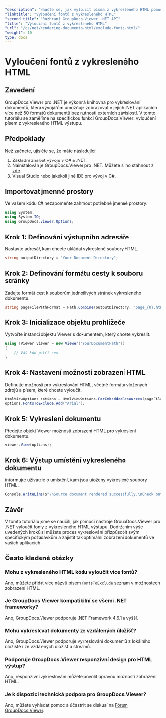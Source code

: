 ```yaml
---
"description": "Naučte se, jak vyloučit písma z vykresleného HTML pomocí GroupDocs.Viewer pro .NET. Pro bezproblémové zobrazení dokumentů postupujte podle tohoto podrobného návodu."
"linktitle": "Vyloučení fontů z vykresleného HTML"
"second_title": "Rozhraní GroupDocs.Viewer .NET API"
"title": "Vyloučení fontů z vykresleného HTML"
"url": "/cs/net/rendering-documents-html/exclude-fonts-html/"
"weight": 10
type: docs
---
```

# Vyloučení fontů z vykresleného HTML

## Zavedení
GroupDocs.Viewer pro .NET je výkonná knihovna pro vykreslování dokumentů, která vývojářům umožňuje zobrazovat v jejich .NET aplikacích více než 50 formátů dokumentů bez nutnosti externích závislostí. V tomto tutoriálu se zaměříme na specifickou funkci GroupDocs.Viewer: vyloučení písem z vykresleného HTML výstupu. 
## Předpoklady
Než začnete, ujistěte se, že máte následující:
1. Základní znalost vývoje v C# a .NET.
2. Nainstalován je GroupDocs.Viewer pro .NET. Můžete si ho stáhnout z [zde](https://releases.groupdocs.com/viewer/net/).
3. Visual Studio nebo jakékoli jiné IDE pro vývoj v C#.

## Importovat jmenné prostory
Ve vašem kódu C# nezapomeňte zahrnout potřebné jmenné prostory:
```csharp
using System;
using System.IO;
using GroupDocs.Viewer.Options;
```

## Krok 1: Definování výstupního adresáře
Nastavte adresář, kam chcete ukládat vykreslené soubory HTML.
```csharp
string outputDirectory = "Your Document Directory";
```
## Krok 2: Definování formátu cesty k souboru stránky
Zadejte formát cest k souborům jednotlivých stránek vykresleného dokumentu.
```csharp
string pageFilePathFormat = Path.Combine(outputDirectory, "page_{0}.html");
```
## Krok 3: Inicializace objektu prohlížeče
Vytvořte instanci objektu Viewer s dokumentem, který chcete vykreslit.
```csharp
using (Viewer viewer = new Viewer("YourDocumentPath"))
{
    // Váš kód patří sem
}
```
## Krok 4: Nastavení možností zobrazení HTML
Definujte možnosti pro vykreslování HTML, včetně formátu vložených zdrojů a písem, které chcete vyloučit.
```csharp
HtmlViewOptions options = HtmlViewOptions.ForEmbeddedResources(pageFilePathFormat);
options.FontsToExclude.Add("Arial");
```
## Krok 5: Vykreslení dokumentu
Předejte objekt Viewer možnosti zobrazení HTML pro vykreslení dokumentu.
```csharp
viewer.View(options);
```
## Krok 6: Výstup umístění vykresleného dokumentu
Informujte uživatele o umístění, kam jsou uloženy vykreslené soubory HTML.
```csharp
Console.WriteLine($"\nSource document rendered successfully.\nCheck output in {outputDirectory}.");
```

## Závěr
V tomto tutoriálu jsme se naučili, jak pomocí nástroje GroupDocs.Viewer pro .NET vyloučit fonty z vykresleného HTML výstupu. Dodržením výše uvedených kroků si můžete proces vykreslování přizpůsobit svým specifickým požadavkům a zajistit tak optimální zobrazení dokumentů ve vašich aplikacích.
## Často kladené otázky
### Mohu z vykresleného HTML kódu vyloučit více fontů?
Ano, můžete přidat více názvů písem `FontsToExclude` seznam v možnostech zobrazení HTML.
### Je GroupDocs.Viewer kompatibilní se všemi .NET frameworky?
Ano, GroupDocs.Viewer podporuje .NET Framework 4.6.1 a vyšší.
### Mohu vykreslovat dokumenty ze vzdálených úložišť?
Ano, GroupDocs.Viewer podporuje vykreslování dokumentů z lokálního úložiště i ze vzdálených úložišť a streamů.
### Podporuje GroupDocs.Viewer responzivní design pro HTML výstup?
Ano, responzivní vykreslování můžete povolit úpravou možností zobrazení HTML.
### Je k dispozici technická podpora pro GroupDocs.Viewer?
Ano, můžete vyhledat pomoc a účastnit se diskusí na [Fórum GroupDocs.Viewer](https://forum.groupdocs.com/c/viewer/9).
